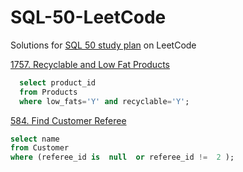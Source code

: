
# SQL-50-LeetCode
Solutions for [SQL 50 study plan](https://leetcode.com/studyplan/top-sql-50/) on LeetCode

[1757. Recyclable and Low Fat Products](https://leetcode.com/problems/recyclable-and-low-fat-products/)
```sql
  select product_id 
  from Products 
  where low_fats='Y' and recyclable='Y'; 
  ```
  [584. Find Customer Referee](https://leetcode.com/problems/find-customer-referee/)
  ```sql
  select name
  from Customer
  where (referee_id is  null  or referee_id !=  2 );
  ```
